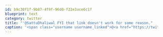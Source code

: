 ```yaml
---
id: b9c30f1f-9b87-4f9f-96d0-f22e3ace6c1f
blueprint: text
category: twitter
title: "'@SattuDhaliwal FYI that link doesn't work for some reason."
caption: '<span class="username username_linked">@<a href="https://twitter.com/SattuDhaliwal" title="Sattu Dhaliwal">SattuDhaliwal</a></span> FYI that link doesn''t work for some reason.'
---
```

